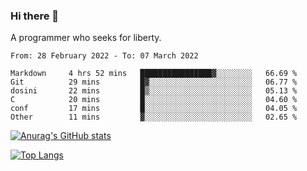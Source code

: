 ### Hi there 👋

<!--
**shejialuo/shejialuo** is a ✨ _special_ ✨ repository because its `README.md` (this file) appears on your GitHub profile.

Here are some ideas to get you started:

- 🔭 I’m currently working on ...
- 🌱 I’m currently learning ...
- 👯 I’m looking to collaborate on ...
- 🤔 I’m looking for help with ...
- 💬 Ask me about ...
- 📫 How to reach me: ...
- 😄 Pronouns: ...
- ⚡ Fun fact: ...
-->

A programmer who seeks for liberty.

<!--START_SECTION:waka-->

```text
From: 28 February 2022 - To: 07 March 2022

Markdown     4 hrs 52 mins   ████████████████▓░░░░░░░░   66.69 %
Git          29 mins         █▓░░░░░░░░░░░░░░░░░░░░░░░   06.77 %
dosini       22 mins         █▒░░░░░░░░░░░░░░░░░░░░░░░   05.13 %
C            20 mins         █░░░░░░░░░░░░░░░░░░░░░░░░   04.60 %
conf         17 mins         █░░░░░░░░░░░░░░░░░░░░░░░░   04.05 %
Other        11 mins         ▓░░░░░░░░░░░░░░░░░░░░░░░░   02.65 %
```

<!--END_SECTION:waka-->

[![Anurag's GitHub stats](https://github-readme-stats.vercel.app/api?username=shejialuo&show_icons=true&theme=dracula)](https://github.com/anuraghazra/github-readme-stats)

[![Top Langs](https://github-readme-stats.vercel.app/api/top-langs/?username=shejialuo&layout=compact&hide=javascript,html,css,typescript,tex)](https://github.com/anuraghazra/github-readme-stats)
